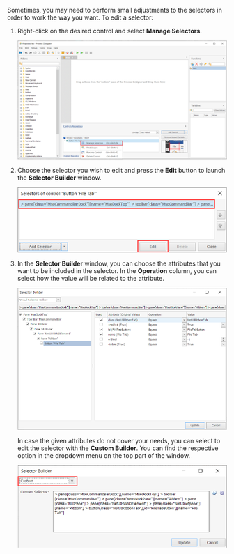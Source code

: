 Sometimes, you may need to perform small adjustments to the selectors in order to work the way you want. To edit a selector:

1. Right-click on the desired control and select **Manage Selectors**.

    ![Screenshot of the Manage Selectors option in the control's right-click menu.](..\media\manage-selectors-option-controls-repository.png)

1. Choose the selector you wish to edit and press the **Edit** button to launch the **Selector Builder** window.

    ![Screenshot of the control's management window.](..\media\control-window-edit.png)

1. In the **Selector Builder** window, you can choose the attributes that you want to be included in the selector. In the **Operation** column, you can select how the value will be related to the attribute.

    ![Screenshot of the Edit button in the control's management window.](..\media\selector-builder-window-attributes.png)

    In case the given attributes do not cover your needs, you can select to edit the selector with the **Custom Builder**. You can find the respective option in the dropdown menu on the top part of the window.

    ![Screenshot of the Custom Builder window.](..\media\custom-selector-builder.png)
